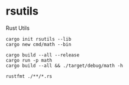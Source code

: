 # rsutils
Rust Utils

```shell
cargo init rsutils --lib
cargo new cmd/math --bin

cargo build --all --release
cargo run -p math
cargo build --all && ./target/debug/math -h

rustfmt ./**/*.rs
```
